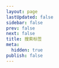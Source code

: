 ```yaml
---
layout: page
lastUpdated: false
sidebar: false
prev: false
next: false
title: 搜索标签
meta:
  hidden: true
publish: false
---
```


<script setup>
  import TagsPage from ".vitepress/theme/TagsPage.vue";
</script>

<ClientOnly>
  <TagsPage />
</ClientOnly>
